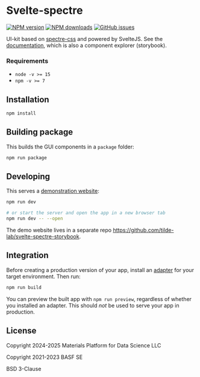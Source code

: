 # Svelte-spectre

[![NPM version](https://img.shields.io/npm/v/svelte-spectre.svg?style=flat)](https://www.npmjs.com/package/svelte-spectre)
[![NPM downloads](https://img.shields.io/npm/dm/svelte-spectre.svg?style=flat)](https://www.npmjs.com/package/svelte-spectre)
[![GitHub issues](https://img.shields.io/github/issues/basf/svelte-spectre?style=flat)](https://github.com/basf/svelte-spectre/issues)

UI-kit based on [spectre-css](https://spectre-org.github.io/spectre-docs/) and powered by SvelteJS. See the [documentation](https://kit.optimade.science), which is also a component explorer (storybook).

### Requirements

-   `node -v >= 15`
-   `npm -v >= 7`

## Installation

```bash
npm install
```

## Building package

This builds the GUI components in a `package` folder:

```bash
npm run package
```

## Developing

This serves a [demonstration website](https://kit.optimade.science):

```bash
npm run dev

# or start the server and open the app in a new browser tab
npm run dev -- --open
```

The demo website lives in a separate repo https://github.com/tilde-lab/svelte-spectre-storybook.

## Integration

Before creating a production version of your app, install an [adapter](https://kit.svelte.dev/docs#adapters) for your target environment. Then run:

```bash
npm run build
```

You can preview the built app with `npm run preview`, regardless of whether you installed an adapter. This should _not_ be used to serve your app in production.

## License

Copyright 2024-2025 Materials Platform for Data Science LLC

Copyright 2021-2023 BASF SE

BSD 3-Clause
